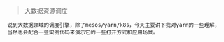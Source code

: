 > 大数据资源调度

```
说到大数据领域的调度引擎，除了mesos/yarn/k8s，今天主要讲下我对yarn的一些理解，
当然也会配合一些实例代码来演示它的一些打开方式和应用场景。

```



